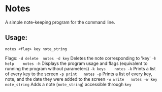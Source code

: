# Notes

A simple note-keeping program for the command line.

## Usage:

`notes <flag> key note_string`

Flags:
`-d	delete	notes -d key`
Deletes the note corresponding to 'key'
`-h	help	notes -h`
Displays the program usage and flags (equivalent to running the program without parameters)
`-k	keys	notes -k`
Prints a list of every key to the screen
`-p	print	notes -p`
Prints a list of every key, note, and the date they were added to the screen
`-w	write	notes -w key note_string`
Adds a note (`note_string`) accessible through `key`
